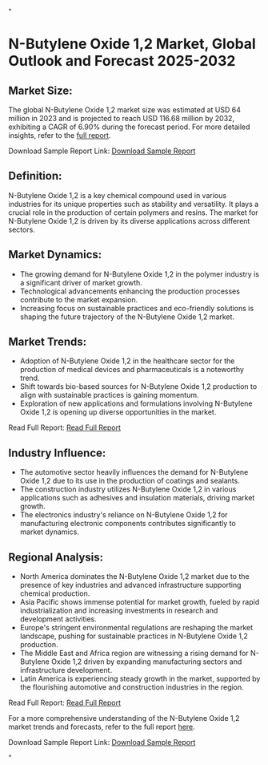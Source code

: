 "<!DOCTYPE html>
<html>

<head>
<title>N-Butylene Oxide 1,2 Market, Global Outlook and Forecast 2025-2032</title>
</head>

<body>

<h1>N-Butylene Oxide 1,2 Market, Global Outlook and Forecast 2025-2032</h1>

<h2>Market Size:</h2>
<p>The global N-Butylene Oxide 1,2 market size was estimated at USD 64 million in 2023 and is projected to reach USD 116.68 million by 2032, exhibiting a CAGR of 6.90% during the forecast period. For more detailed insights, refer to the <a href='https://www.statsmarketresearch.com/global-nbutylene-oxide-forecast-2025-2032-569-8028077'>full report</a>.</p>
<p>Download Sample Report Link: <a href='https://www.statsmarketresearch.com/download-free-sample/8028077/global-nbutylene-oxide-forecast-2025-2032-569'>Download Sample Report</a></p>

<h2>Definition:</h2>
<p>N-Butylene Oxide 1,2 is a key chemical compound used in various industries for its unique properties such as stability and versatility. It plays a crucial role in the production of certain polymers and resins. The market for N-Butylene Oxide 1,2 is driven by its diverse applications across different sectors.</p>

<h2>Market Dynamics:</h2>
<ul>
<li>The growing demand for N-Butylene Oxide 1,2 in the polymer industry is a significant driver of market growth.</li>
<li>Technological advancements enhancing the production processes contribute to the market expansion.</li>
<li>Increasing focus on sustainable practices and eco-friendly solutions is shaping the future trajectory of the N-Butylene Oxide 1,2 market.</li>
</ul>

<h2>Market Trends:</h2>
<ul>
<li>Adoption of N-Butylene Oxide 1,2 in the healthcare sector for the production of medical devices and pharmaceuticals is a noteworthy trend.</li>
<li>Shift towards bio-based sources for N-Butylene Oxide 1,2 production to align with sustainable practices is gaining momentum.</li>
<li>Exploration of new applications and formulations involving N-Butylene Oxide 1,2 is opening up diverse opportunities in the market.</li>
</ul>
<p>Read Full Report: <a href='https://www.statsmarketresearch.com/global-nbutylene-oxide-forecast-2025-2032-569-8028077'>Read Full Report</a></p>

<h2>Industry Influence:</h2>
<ul>
<li>The automotive sector heavily influences the demand for N-Butylene Oxide 1,2 due to its use in the production of coatings and sealants.</li>
<li>The construction industry utilizes N-Butylene Oxide 1,2 in various applications such as adhesives and insulation materials, driving market growth.</li>
<li>The electronics industry's reliance on N-Butylene Oxide 1,2 for manufacturing electronic components contributes significantly to market dynamics.</li>
</ul>

<h2>Regional Analysis:</h2>
<ul>
<li>North America dominates the N-Butylene Oxide 1,2 market due to the presence of key industries and advanced infrastructure supporting chemical production.</li>
<li>Asia Pacific shows immense potential for market growth, fueled by rapid industrialization and increasing investments in research and development activities.</li>
<li>Europe's stringent environmental regulations are reshaping the market landscape, pushing for sustainable practices in N-Butylene Oxide 1,2 production.</li>
<li>The Middle East and Africa region are witnessing a rising demand for N-Butylene Oxide 1,2 driven by expanding manufacturing sectors and infrastructure development.</li>
<li>Latin America is experiencing steady growth in the market, supported by the flourishing automotive and construction industries in the region.</li>
</ul>
<p>Read Full Report: <a href='https://www.statsmarketresearch.com/global-nbutylene-oxide-forecast-2025-2032-569-8028077'>Read Full Report</a></p>

<p>For a more comprehensive understanding of the N-Butylene Oxide 1,2 market trends and forecasts, refer to the full report <a href='https://www.statsmarketresearch.com/global-nbutylene-oxide-forecast-2025-2032-569-8028077'>here</a>.</p>
<p>Download Sample Report Link: <a href='https://www.statsmarketresearch.com/download-free-sample/8028077/global-nbutylene-oxide-forecast-2025-2032-569'>Download Sample Report</a></p>

</body>

</html>"
